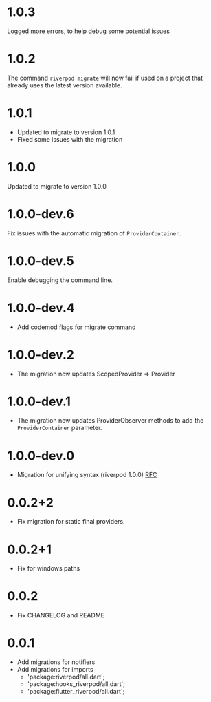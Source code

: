 # 1.0.3

Logged more errors, to help debug some potential issues

# 1.0.2

The command `riverpod migrate` will now fail if used on a project that already
uses the latest version available.

# 1.0.1

- Updated to migrate to version 1.0.1
- Fixed some issues with the migration

# 1.0.0

Updated to migrate to version 1.0.0

# 1.0.0-dev.6

Fix issues with the automatic migration of `ProviderContainer`.

# 1.0.0-dev.5

Enable debugging the command line.

# 1.0.0-dev.4

- Add codemod flags for migrate command

# 1.0.0-dev.2

- The migration now updates ScopedProvider => Provider

# 1.0.0-dev.1

- The migration now updates ProviderObserver methods to add the
  `ProviderContainer` parameter.

# 1.0.0-dev.0

- Migration for unifying syntax (riverpod 1.0.0) [RFC](https://github.com/rrousselGit/river_pod/issues/335)

# 0.0.2+2

- Fix migration for static final providers.

# 0.0.2+1

- Fix for windows paths

# 0.0.2

- Fix CHANGELOG and README

# 0.0.1

- Add migrations for notifiers
- Add migrations for imports
  - 'package:riverpod/all.dart';
  - 'package:hooks_riverpod/all.dart';
  - 'package:flutter_riverpod/all.dart';
